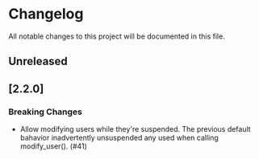 # Changelog
All notable changes to this project will be documented in this file.

## Unreleased

## [2.2.0]
### Breaking Changes
* Allow modifying users while they're suspended.  The previous default bahavior inadvertently unsuspended any used when calling modify_user(). (#41)
